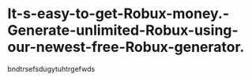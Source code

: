 # It-s-easy-to-get-Robux-money.-Generate-unlimited-Robux-using-our-newest-free-Robux-generator.
bndtrsefsdugytuhtrgefwds
